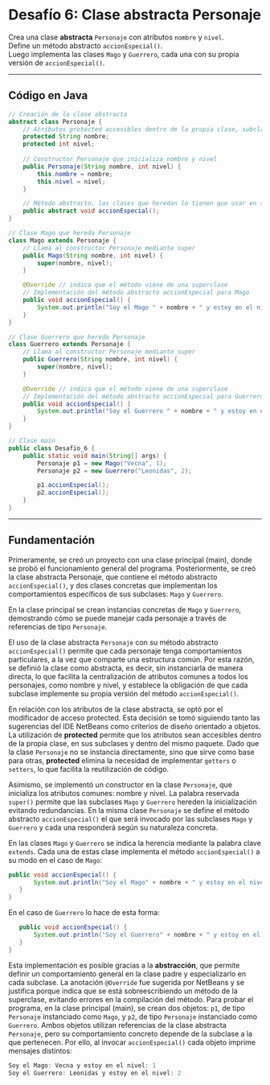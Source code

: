 # Desafío 6: Clase abstracta Personaje

Crea una clase **abstracta** `Personaje` con atributos `nombre` y `nivel`.  
Define un método abstracto `accionEspecial()`.  
Luego implementa las clases `Mago` y `Guerrero`, cada una con su propia versión de `accionEspecial()`.

---

## Código en Java

```java
// Creación de la clase abstracta
abstract class Personaje {
    // Atributos protected accesibles dentro de la propia clase, subclases y paquete
    protected String nombre;
    protected int nivel;
    
    // Constructor Personaje que inicializa nombre y nivel
    public Personaje(String nombre, int nivel) {
        this.nombre = nombre;
        this.nivel = nivel;
    }

    // Método abstracto, las clases que heredan lo tienen que usar en su propia versión. 
    public abstract void accionEspecial();
}

// Clase Mago que hereda Personaje
class Mago extends Personaje {
    // Llama al constructor Personaje mediante super
    public Mago(String nombre, int nivel) {
        super(nombre, nivel);
    }

    @Override // indica que el método viene de una superclase
    // Implementación del método abstracto accionEspecial para Mago
    public void accionEspecial() {
        System.out.println("Soy el Mago " + nombre + " y estoy en el nivel " + nivel);
    }
}

// Clase Guerrero que hereda Personaje
class Guerrero extends Personaje {
    // Llama al constructor Personaje mediante super
    public Guerrero(String nombre, int nivel) {
        super(nombre, nivel);
    }

    @Override // indica que el método viene de una superclase
    // Implementación del método abstracto accionEspecial para Guerrero
    public void accionEspecial() {
        System.out.println("Soy el Guerrero " + nombre + " y estoy en el nivel " + nivel);
    }
}

// Clase main
public class Desafio_6 {
    public static void main(String[] args) {
        Personaje p1 = new Mago("Vecna", 1);
        Personaje p2 = new Guerrero("Leonidas", 2);

        p1.accionEspecial();
        p2.accionEspecial();
    }
}
```
---

## Fundamentación
Primeramente, se creó un proyecto con una clase principal (main), donde se probó el funcionamiento general del programa. 
Posteriormente, se creó la clase abstracta Personaje, que contiene el método abstracto `accionEspecial()`, y dos clases 
concretas que implementan los comportamientos específicos de sus subclases: `Mago` y `Guerrero`.

En la clase principal se crean instancias concretas de `Mago` y `Guerrero`, demostrando cómo se puede manejar cada personaje 
a través de referencias de tipo `Personaje`. 

El uso de la clase abstracta `Personaje` con su método abstracto `accionEspecial()` permite que cada personaje tenga 
comportamientos particulares, a la vez que comparte una estructura común. Por esta razón, se definió la clase como 
abstracta, es decir, sin instanciarla de manera directa, lo que facilita la centralización de atributos comunes a todos 
los personajes, como nombre y nivel, y establece la obligación de que cada subclase implemente su propia versión del 
método `accionEspecial()`.

En relación con los atributos de la clase abstracta, se optó por el modificador de acceso protected. Esta decisión se 
tomó siguiendo tanto las sugerencias del IDE NetBeans como criterios de diseño orientado a objetos. La utilización de 
**protected** permite que los atributos sean accesibles dentro de la propia clase, en sus subclases y dentro del mismo paquete. 
Dado que la clase `Personaje` no se instancia directamente, sino que sirve como base para otras, **protected** elimina la 
necesidad de implementar `getters` o `setters`, lo que facilita la reutilización de código.

Asimismo, se implementó un constructor en la clase `Personaje`, que inicializa los atributos comunes: nombre y nivel. 
La palabra reservada `super()` permite que las subclases `Mago` y `Guerrero` hereden la inicialización evitando redundancias. 
En la misma clase `Personaje` se define el método abstracto `accionEspecial()` el que será invocado por las subclases `Mago` y 
`Guerrero` y cada una responderá según su naturaleza concreta.

En las clases `Mago` y `Guerrero` se indica la herencia mediante la palabra clave `extends`. 
Cada una de estas clase implementa el método `accionEspecial()` a su modo en el caso de `Mago`: 
 ```java
 public void accionEspecial() {
        System.out.println("Soy el Mago" + nombre + " y estoy en el nivel " + nivel);
    }
}
```

En el caso de `Guerrero` lo hace de esta forma: 
 ```java
    public void accionEspecial() {
        System.out.println("Soy el Guerrero" + nombre + " y estoy en el nivel " + nivel);
    }
}
```
Esta implementación es posible gracias a la **abstracción**, que permite definir un comportamiento general en la clase padre y especializarlo en cada subclase. 
La anotación `@Override` fue sugerida por NetBeans y se justifica porque indica que se está sobreescribiendo un método de la superclase, evitando errores en la compilación del método.
Para probar el programa, en la clase principal (main), se crean dos objetos: `p1`, de tipo `Personaje` instanciado como `Mago`, y `p2`, de tipo `Personaje` instanciado como `Guerrero`. Ambos objetos utilizan referencias de la clase abstracta `Personaje`, pero su comportamiento concreto depende de la subclase a la que pertenecen. Por ello, al invocar `accionEspecial()` cada objeto imprime mensajes distintos:
```java
Soy el Mago: Vecna y estoy en el nivel: 1
Soy el Guerrero: Leonidas y estoy en el nivel: 2
```
